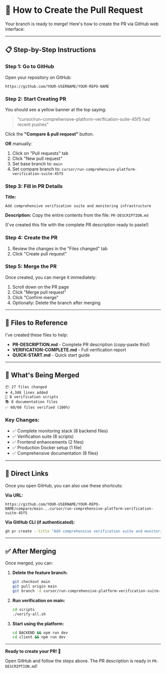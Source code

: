 # 🚀 How to Create the Pull Request

Your branch is ready to merge! Here's how to create the PR via GitHub web interface:

---

## 📋 Step-by-Step Instructions

### Step 1: Go to GitHub
Open your repository on GitHub:
```
https://github.com/YOUR-USERNAME/YOUR-REPO-NAME
```

### Step 2: Start Creating PR
You should see a yellow banner at the top saying:
> "cursor/run-comprehensive-platform-verification-suite-45f5 had recent pushes"

Click the **"Compare & pull request"** button.

**OR** manually:
1. Click on "Pull requests" tab
2. Click "New pull request"
3. Set base branch to: `main`
4. Set compare branch to: `cursor/run-comprehensive-platform-verification-suite-45f5`

### Step 3: Fill in PR Details

**Title:**
```
Add comprehensive verification suite and monitoring infrastructure
```

**Description:**
Copy the entire contents from the file: `PR-DESCRIPTION.md`

(I've created this file with the complete PR description ready to paste!)

### Step 4: Create the PR
1. Review the changes in the "Files changed" tab
2. Click "Create pull request"

### Step 5: Merge the PR
Once created, you can merge it immediately:
1. Scroll down on the PR page
2. Click "Merge pull request"
3. Click "Confirm merge"
4. Optionally: Delete the branch after merging

---

## 📁 Files to Reference

I've created these files to help:
- **PR-DESCRIPTION.md** - Complete PR description (copy-paste this!)
- **VERIFICATION-COMPLETE.md** - Full verification report
- **QUICK-START.md** - Quick start guide

---

## 🎯 What's Being Merged

```
📦 27 files changed
➕ 4,348 lines added
🔧 8 verification scripts
📚 8 documentation files
✅ 60/60 files verified (100%)
```

### Key Changes:
- ✅ Complete monitoring stack (8 backend files)
- ✅ Verification suite (8 scripts)
- ✅ Frontend enhancements (2 files)
- ✅ Production Docker setup (1 file)
- ✅ Comprehensive documentation (8 files)

---

## 🔗 Direct Links

Once you open GitHub, you can also use these shortcuts:

**Via URL:**
```
https://github.com/YOUR-USERNAME/YOUR-REPO-NAME/compare/main...cursor/run-comprehensive-platform-verification-suite-45f5
```

**Via GitHub CLI (if authenticated):**
```bash
gh pr create --title "Add comprehensive verification suite and monitoring infrastructure" --body-file PR-DESCRIPTION.md
```

---

## ✅ After Merging

Once merged, you can:

1. **Delete the feature branch:**
   ```bash
   git checkout main
   git pull origin main
   git branch -d cursor/run-comprehensive-platform-verification-suite-45f5
   ```

2. **Run verification on main:**
   ```bash
   cd scripts
   ./verify-all.sh
   ```

3. **Start using the platform:**
   ```bash
   cd BACKEND && npm run dev
   cd client && npm run dev
   ```

---

**Ready to create your PR! 🚀**

Open GitHub and follow the steps above. The PR description is ready in `PR-DESCRIPTION.md`!
